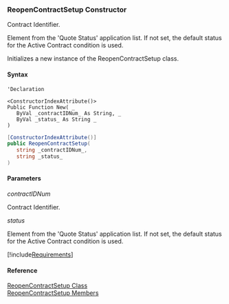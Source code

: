 ﻿### ReopenContractSetup Constructor

Contract Identifier.

Element from the 'Quote Status' application list. If not set, the default status for the Active Contract condition is used.

Initializes a new instance of the ReopenContractSetup class.

#### Syntax

```vbnet
'Declaration

<ConstructorIndexAttribute()>
Public Function New( _
   ByVal _contractIDNum_ As String, _
   ByVal _status_ As String _
)
```

```csharp
[ConstructorIndexAttribute()]
public ReopenContractSetup( 
   string _contractIDNum_,
   string _status_
)
```

#### Parameters

_contractIDNum_

Contract Identifier.

_status_

Element from the 'Quote Status' application list. If not set, the default status for the Active Contract condition is used.

[!include[Requirements](../partials/requirements.md)]

#### Reference

[ReopenContractSetup Class](FChoice.Toolkits.Clarify~FChoice.Toolkits.Clarify.Contracts.ReopenContractSetup.md)  
[ReopenContractSetup Members](FChoice.Toolkits.Clarify~FChoice.Toolkits.Clarify.Contracts.ReopenContractSetup_members.md)